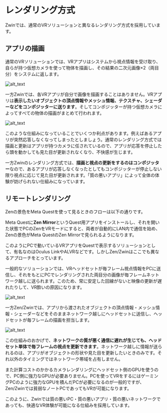 # レンダリング方式

Zwinでは、通常のVRソリューションと異なるレンダリング方式を採用しています。


## アプリの描画

通常のVRソリューションでは、VRアプリはシステムから視点情報を受け取り、自らが持つ仮想カメラを使って物体を描画し、その結果の二次元画像×2（両目分）をシステムに返します。

![alt_text](image1.png "image_tooltip")


一方Zwinでは、各VRアプリが自分で画像を描画することはありません。VRアプリは**表示したいオブジェクトの頂点情報やメッシュ情報、テクスチャ、シェーダーなどをコンポジッターに送ります**。そしてコンポジッターが持つ仮想カメラによってすべての物体の描画がまとめて行われます。

![alt_text](image2.png "image_tooltip")


このような仕組みになっていることでいくつか利点があります。例えばあるアプリが突然応答しなくなってしまったとしましょう。通常のレンダリング方式では描画と更新はアプリが持つカメラに任されているので、アプリが応答を停止したら頭を動かしても見た目が更新されなくなり、不快感が生じます。

一方Zwinのレンダリング方式では、**描画と視点の更新をするのはコンポジッター**なので、あるアプリが応答しなくなったとしてもコンポジッターが停止しない限り視点に応じて見た目が更新されます。「質の悪いアプリ」によって全体の体験が妨げられない仕組みになっています。


## リモートレンダリング

Zenの景色をMeta Questを使って見るときのフローは以下の通りです。

Meta Questに**Zen Mirror**というQuest用アプリをインストールし、それを開いた状態でPCのZenをVRモードにすると、両者が自動的にLAN内で通信を始め、Zenの景色がMeta QuestのZen Mirrorで見られるようになります。

このようにPCで動いているVRアプリをQuestで表示するソリューションとして、有名なのはOculus LinkやALVRなどです。しかしZen/Zwinはここでも異なるアプローチをとっています。

一般的なソリューションでは、VRヘッドセットが毎フレーム視点情報をPCに送信し、それをもとにPCでレンダリングされた両目分の画像が毎フレームネットワーク越しに送られます。このため、常に安定した回線がないと映像の更新が遅れたりして、VR酔いの原因になります。

![alt_text](image3.png "image_tooltip")


一方Zen/Zwinでは、アプリから渡されたオブジェクトの頂点情報・メッシュ情報・シェーダーなどをそのままネットワーク越しにヘッドセットに送信し、ヘッドセットが毎フレームの描画を担当します。

![alt_text](image4.png "image_tooltip")


この仕組みのおかげで、**ネットワークの質が悪く通信に遅れが生じても、ヘッドセット単体で毎フレームの視点を更新できます**。ネットワーク越しに情報が送られるのは、アプリがオブジェクトの形状や見た目を更新したいときのみです。それ以外のタイミングではネットワーク帯域を占有しません。

また計算コストのかかるカメラレンダリングにヘッドセット側のGPUを使うので、PC側に強力なGPUが必要ありません。PCを使ってVRをするにはゲーミングPCのように強力なGPUを積んだPCが必要になるのが一般的ですが、Zen/Zwinでは貧弱なノートPCであってもVRが可能になります。

このように、Zwinでは質の悪いPC・質の悪いアプリ・質の悪いネットワークであっても、快適なVR体験が可能になる仕組みを採用しています。
